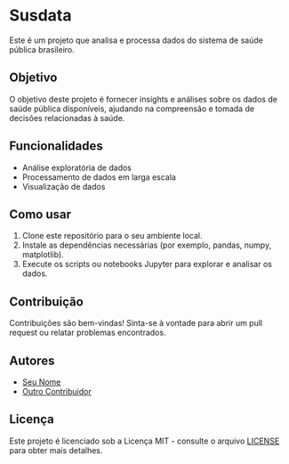 # Susdata

Este é um projeto que analisa e processa dados do sistema de saúde pública brasileiro.

## Objetivo

O objetivo deste projeto é fornecer insights e análises sobre os dados de saúde pública disponíveis, ajudando na compreensão e tomada de decisões relacionadas à saúde.

## Funcionalidades

- Análise exploratória de dados
- Processamento de dados em larga escala
- Visualização de dados

## Como usar

1. Clone este repositório para o seu ambiente local.
2. Instale as dependências necessárias (por exemplo, pandas, numpy, matplotlib).
3. Execute os scripts ou notebooks Jupyter para explorar e analisar os dados.

## Contribuição

Contribuições são bem-vindas! Sinta-se à vontade para abrir um pull request ou relatar problemas encontrados.

## Autores

- [Seu Nome](https://github.com/seu-usuario)
- [Outro Contribuidor](https://github.com/outro-contribuidor)

## Licença

Este projeto é licenciado sob a Licença MIT - consulte o arquivo [LICENSE](LICENSE) para obter mais detalhes.
